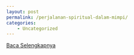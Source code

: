 ```yaml
---
layout: post
permalink: /perjalanan-spiritual-dalam-mimpi/
categories:
    - Uncategorized
---
```


[Baca Selengkapnya](/07)